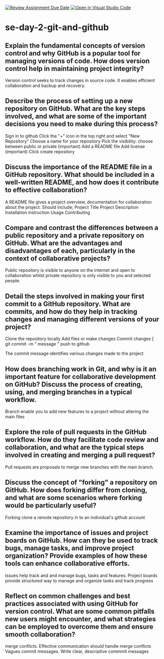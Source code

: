[![Review Assignment Due Date](https://classroom.github.com/assets/deadline-readme-button-22041afd0340ce965d47ae6ef1cefeee28c7c493a6346c4f15d667ab976d596c.svg)](https://classroom.github.com/a/8wgCKhpZ)
[![Open in Visual Studio Code](https://classroom.github.com/assets/open-in-vscode-2e0aaae1b6195c2367325f4f02e2d04e9abb55f0b24a779b69b11b9e10269abc.svg)](https://classroom.github.com/online_ide?assignment_repo_id=18426292&assignment_repo_type=AssignmentRepo)
# se-day-2-git-and-github
## Explain the fundamental concepts of version control and why GitHub is a popular tool for managing versions of code. How does version control help in maintaining project integrity?

Version control seeks to track changes in source code. It enables efficient collaboration and backup and recovery. 

## Describe the process of setting up a new repository on GitHub. What are the key steps involved, and what are some of the important decisions you need to make during this process?

Sign in to github
Click the "+" icon in the top right and select "New Repository"
Choose a name for your repository
Pick the visibility: choose between public or private (important)
Add a README file
Add license  (important)
Click create repository

## Discuss the importance of the README file in a GitHub repository. What should be included in a well-written README, and how does it contribute to effective collaboration?

A README file gives a project overview, documentation for collaboration about the project. Should include;
Project Title
Project Description
Installation instruction
Usage
Contributing

## Compare and contrast the differences between a public repository and a private repository on GitHub. What are the advantages and disadvantages of each, particularly in the context of collaborative projects?

Public repository is visible to anyone on the internet and open to collaboration whilst private repository is only visible to you and selected people.

## Detail the steps involved in making your first commit to a GitHub repository. What are commits, and how do they help in tracking changes and managing different versions of your project?

Clone the repository locally
Add files or make changes
Commit changes [ git commit -m " message "
push to github

The commit message identifies various changes made to the project

## How does branching work in Git, and why is it an important feature for collaborative development on GitHub? Discuss the process of creating, using, and merging branches in a typical workflow.

Branch enable you to add new features to a project without altering the main files

## Explore the role of pull requests in the GitHub workflow. How do they facilitate code review and collaboration, and what are the typical steps involved in creating and merging a pull request?

Pull requests are proposals to merge new branches with the main branch.

## Discuss the concept of "forking" a repository on GitHub. How does forking differ from cloning, and what are some scenarios where forking would be particularly useful?

Forking clone a remote repository in to an individual's github account

## Examine the importance of issues and project boards on GitHub. How can they be used to track bugs, manage tasks, and improve project organization? Provide examples of how these tools can enhance collaborative efforts.

Issues help track and and manage bugs, tasks and features.
Project boards provide structured way to manage and organize tasks and track progress

## Reflect on common challenges and best practices associated with using GitHub for version control. What are some common pitfalls new users might encounter, and what strategies can be employed to overcome them and ensure smooth collaboration?

merge conflicts. Effective communication should handle merge conflicts
Vagues commit messages. Write clear, descriptive commmit messages
